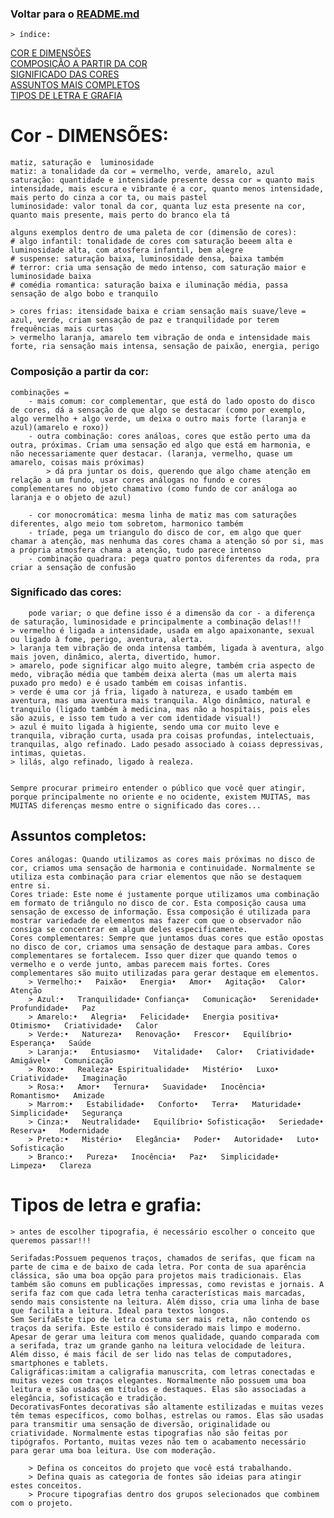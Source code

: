 ### Voltar para o [README.md](./README.md)
    > índice:
[COR E DIMENSÕES](#cor---dimensões)  
[COMPOSIÇÃO A PARTIR DA COR](#composição-a-partir-da-cor)  
[SIGNIFICADO DAS CORES](#significado-das-cores)  
[ASSUNTOS MAIS COMPLETOS](#assuntos-completos)  
[TIPOS DE LETRA E GRAFIA](#tipos-de-letra-e-grafia)  

# Cor - DIMENSÕES:
    matiz, saturação e  luminosidade  
    matiz: a tonalidade da cor = vermelho, verde, amarelo, azul  
    saturação: quantidade e intensidade presente dessa cor = quanto mais intensidade, mais escura e vibrante é a cor, quanto menos intensidade, mais perto do cinza a cor ta, ou mais pastel  
    luminosidade: valor tonal da cor, quanta luz esta presente na cor, quanto mais presente, mais perto do branco ela tá  

    alguns exemplos dentro de uma paleta de cor (dimensão de cores):  
    # algo infantil: tonalidade de cores com saturação beeem alta e luminosidade alta, com atosfera infantil, bem alegre  
    # suspense: saturação baixa, luminosidade densa, baixa também  
    # terror: cria uma sensação de medo intenso, com saturação maior e luminosidade baixa  
    # comédia romantica: saturação baixa e iluminação média, passa sensação de algo bobo e tranquilo  

    > cores frias: itensidade baixa e criam sensação mais suave/leve = azul, verde, criam sensação de paz e tranquilidade por terem frequências mais curtas  
    > vermelho laranja, amarelo tem vibração de onda e intensidade mais forte, ria sensação mais intensa, sensação de paixão, energia, perigo  

### Composição a partir da cor: 
    combinações =  
        - mais comum: cor complementar, que está do lado oposto do disco de cores, dá a sensação de que algo se destacar (como por exemplo, algo vermelho + algo verde, um deixa o outro mais forte (laranja e azul)(amarelo e roxo))
        - outra combinação: cores análoas, cores que estão perto uma da outra, próximas. Criam uma sensação ed algo que está em harmonia, e não necessariamente quer destacar. (laranja, vermelho, quase um amarelo, coisas mais próximas)
            > dá pra juntar os dois, querendo que algo chame atenção em relação a um fundo, usar cores análogas no fundo e cores complementares no objeto chamativo (como fundo de cor análoga ao laranja e o objeto de azul)
        
        - cor monocromática: mesma linha de matiz mas com saturações diferentes, algo meio tom sobretom, harmonico também   
        - tríade, pega um triangulo do disco de cor, em algo que quer chamar a atenção, mas nenhuma das cores chama a atenção só por si, mas a própria atmosfera chama a atenção, tudo parece intenso  
        - combinação quadrara: pega quatro pontos diferentes da roda, pra criar a sensação de confusão  

### Significado das cores:  
        pode variar; o que define isso é a dimensão da cor - a diferença de saturação, luminosidade e principalmente a combinação delas!!!    
    > vermelho é ligada a intensidade, usada em algo apaixonante, sexual ou ligado à fome, perigo, aventura, alerta.  
    > laranja tem vibração de onda intensa também, ligada à aventura, algo mais joven, dinâmico, alerta, divertido, humor.  
    > amarelo, pode significar algo muito alegre, também cria aspecto de medo, vibração média que também deixa alerta (mas um alerta mais puxado pro medo) e é usado também em coisas infantis.  
    > verde é uma cor já fria, ligado à natureza, e usado também em aventura, mas uma aventura mais tranquila. Algo dinâmico, natural e tranquilo (ligado também à medicina, mas não a hospitais, pois eles são azuis, e isso tem tudo a ver com identidade visual!)   
    > azul é muito ligada à higiente, sendo uma cor muito leve e tranquila, vibração curta, usada pra coisas profundas, intelectuais, tranquilas, algo refinado. Lado pesado associado à coiass depressivas, intimas, quietas.  
    > lilás, algo refinado, ligado à realeza.   


    Sempre procurar primeiro entender o público que você quer atingir, porque principalmente no oriente e no ocidente, existem MUITAS, mas MUITAS diferenças mesmo entre o significado das cores...

## Assuntos completos:
    Cores análogas: Quando utilizamos as cores mais próximas no disco de cor, criamos uma sensação de harmonia e continuidade. Normalmente se utiliza esta combinação para criar elementos que não se destaquem entre si.  
    Cores triade: Este nome é justamente porque utilizamos uma combinação em formato de triângulo no disco de cor. Esta composição causa uma sensação de excesso de informação. Essa composição é utilizada para mostrar variedade de elementos mas fazer com que o observador não consiga se concentrar em algum deles especificamente.  
    Cores complementares: Sempre que juntamos duas cores que estão opostas no disco de cor, criamos uma sensação de destaque para ambas. Cores complementares se fortalecem. Isso quer dizer que quando temos o vermelho e o verde junto, ambas parecem mais fortes. Cores complementares são muito utilizadas para gerar destaque em elementos.  
        > Vermelho:•   Paixão•   Energia•   Amor•   Agitação•   Calor•   Atenção  
        > Azul:•   Tranquilidade• Confiança•   Comunicação•   Serenidade•   Profundidade•   Paz  
        > Amarelo:•   Alegria•   Felicidade•   Energia positiva•   Otimismo•   Criatividade•   Calor  
        > Verde:•   Natureza•   Renovação•   Frescor•   Equilíbrio•   Esperança•   Saúde  
        > Laranja:•   Entusiasmo•   Vitalidade•   Calor•   Criatividade•   Amigável•   Comunicação  
        > Roxo:•   Realeza• Espiritualidade•   Mistério•   Luxo•   Criatividade•   Imaginação  
        > Rosa:•   Amor•   Ternura•   Suavidade•   Inocência•   Romantismo•   Amizade  
        > Marrom:•   Estabilidade•   Conforto•   Terra•   Maturidade•   Simplicidade•   Segurança  
        > Cinza:•   Neutralidade•   Equilíbrio• Sofisticação•   Seriedade•   Reserva•   Modernidade  
        > Preto:•   Mistério•   Elegância•   Poder•   Autoridade•   Luto• Sofisticação  
        > Branco:•   Pureza•   Inocência•   Paz•   Simplicidade•   Limpeza•   Clareza  


# Tipos de letra e grafia:
    > antes de escolher tipografia, é necessário escolher o conceito que queremos passar!!!  
    
    Serifadas:Possuem pequenos traços, chamados de serifas, que ficam na parte de cima e de baixo de cada letra. Por conta de sua aparência clássica, são uma boa opção para projetos mais tradicionais. Elas também são comuns em publicações impressas, como revistas e jornais. A serifa faz com que cada letra tenha características mais marcadas, sendo mais consistente na leitura. Além disso, cria uma linha de base que facilita a leitura. Ideal para textos longos.  
    Sem SerifaEste tipo de letra costuma ser mais reta, não contendo os traços da serifa. Este estilo é considerado mais limpo e moderno. Apesar de gerar uma leitura com menos qualidade, quando comparada com a serifada, traz um grande ganho na leitura velocidade de leitura. Além disso, é mais fácil de ser lido nas telas de computadores, smartphones e tablets.  
    Caligráficas:imitam a caligrafia manuscrita, com letras conectadas e muitas vezes com traços elegantes. Normalmente não possuem uma boa leitura e são usadas em títulos e destaques. Elas são associadas a elegância, sofisticação e tradição.  
    DecorativasFontes decorativas são altamente estilizadas e muitas vezes têm temas específicos, como bolhas, estrelas ou ramos. Elas são usadas para transmitir uma sensação de diversão, originalidade ou criatividade. Normalmente estas tipografias não são feitas por tipógrafos. Portanto, muitas vezes não tem o acabamento necessário para gerar uma boa leitura. Use com moderação.  

        > Defina os conceitos do projeto que você está trabalhando.  
        > Defina quais as categoria de fontes são ideias para atingir estes conceitos.  
        > Procure tipografias dentro dos grupos selecionados que combinem com o projeto.  

